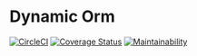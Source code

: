 # Dynamic Orm
[![CircleCI](https://circleci.com/gh/vzakharchenko/dynamic-orm.svg?style=svg)](https://circleci.com/gh/vzakharchenko/dynamic-orm)
[![Coverage Status](https://coveralls.io/repos/github/vzakharchenko/dynamic-orm/badge.svg?branch=master)](https://coveralls.io/github/vzakharchenko/dynamic-orm?branch=master)
[![Maintainability](https://api.codeclimate.com/v1/badges/5c587a6e77be5e8cbef0/maintainability)](https://codeclimate.com/github/vzakharchenko/dynamic-orm/maintainability)
